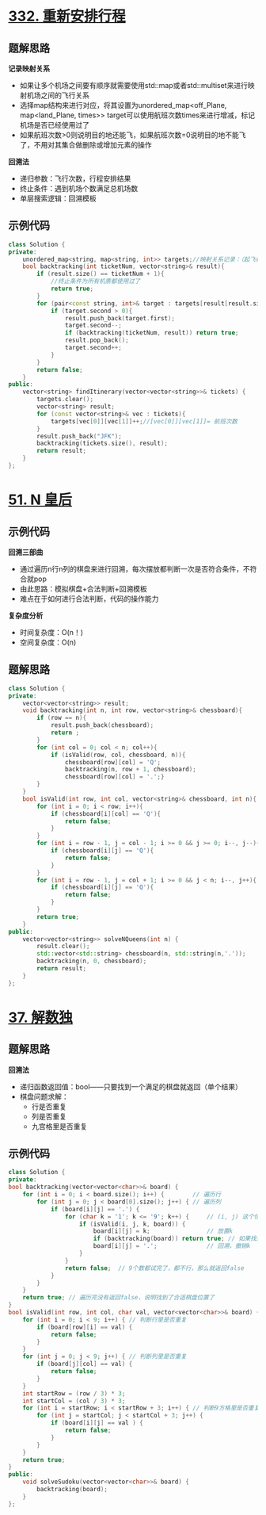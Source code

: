 # [332. 重新安排行程](https://leetcode.cn/problems/reconstruct-itinerary/)

## 题解思路

**记录映射关系**

- 如果让多个机场之间要有顺序就需要使用std::map或者std::multiset来进行映射机场之间的飞行关系
- 选择map结构来进行对应，将其设置为unordered_map<off_Plane, map<land_Plane, times>> target可以使用航班次数times来进行增减，标记机场是否已经使用过了
- 如果航班次数>0则说明目的地还能飞，如果航班次数=0说明目的地不能飞了，不用对其集合做删除或增加元素的操作

**回溯法**

- 递归参数：飞行次数，行程安排结果
- 终止条件：遇到机场个数满足总机场数
- 单层搜索逻辑：回溯模板

## 示例代码

```C++
class Solution {
private:
    unordered_map<string, map<string, int>> targets;//映射关系记录：（起飞机场，（降落机场，航班次数））
    bool backtracking(int ticketNum, vector<string>& result){
        if (result.size() == ticketNum + 1){
            //终止条件为所有机票都使用过了
            return true;
        }
        for (pair<const string, int>& target : targets[result[result.size() - 1]]){
            if (target.second > 0){
                result.push_back(target.first);
                target.second--;
                if (backtracking(ticketNum, result)) return true;
                result.pop_back();
                target.second++;
            }
        }
        return false;
    }
public:
    vector<string> findItinerary(vector<vector<string>>& tickets) {
        targets.clear();
        vector<string> result;
        for (const vector<string>& vec : tickets){
            targets[vec[0]][vec[1]]++;//[vec[0]][vec[1]]= 航班次数
        }
        result.push_back("JFK");
        backtracking(tickets.size(), result);
        return result;
    }
};
```

# [51. N 皇后](https://leetcode.cn/problems/n-queens/)

## 示例代码

**回溯三部曲**

- 通过遍历n行n列的棋盘来进行回溯，每次摆放都判断一次是否符合条件，不符合就pop
- 由此思路：模拟棋盘+合法判断+回溯模板
- 难点在于如何进行合法判断，代码的操作能力

**复杂度分析**

- 时间复杂度：O(n！)
- 空间复杂度：O(n)

## 题解思路

```C++
class Solution {
private:
    vector<vector<string>> result;
    void backtracking(int n, int row, vector<string>& chessboard){
        if (row == n){
            result.push_back(chessboard);
            return ;
        }
        for (int col = 0; col < n; col++){
            if (isValid(row, col, chessboard, n)){
                chessboard[row][col] = 'Q';
                backtracking(n, row + 1, chessboard);
                chessboard[row][col] = '.';}
        }
    }
    bool isValid(int row, int col, vector<string>& chessboard, int n){
        for (int i = 0; i < row; i++){
            if (chessboard[i][col] == 'Q'){
                return false;
            }
        }
        for (int i = row - 1, j = col - 1; i >= 0 && j >= 0; i--, j--){
            if (chessboard[i][j] == 'Q'){
                return false;
            }
        }
        for (int i = row - 1, j = col + 1; i >= 0 && j < n; i--, j++){
            if (chessboard[i][j] == 'Q'){
                return false;
            }
        }
        return true;
    }
public:
    vector<vector<string>> solveNQueens(int n) {
        result.clear();
        std::vector<std::string> chessboard(n, std::string(n,'.'));
        backtracking(n, 0, chessboard);
        return result;
    }
};
```

# [37. 解数独 ](https://leetcode.cn/problems/sudoku-solver/)

## 题解思路

**回溯法**

- 递归函数返回值：bool——只要找到一个满足的棋盘就返回（单个结果）
- 棋盘问题求解：
    - 行是否重复    
    - 列是否重复
    - 九宫格里是否重复

## 示例代码

```C++
class Solution {
private:
bool backtracking(vector<vector<char>>& board) {
    for (int i = 0; i < board.size(); i++) {        // 遍历行
        for (int j = 0; j < board[0].size(); j++) { // 遍历列
            if (board[i][j] == '.') {
                for (char k = '1'; k <= '9'; k++) {     // (i, j) 这个位置放k是否合适
                    if (isValid(i, j, k, board)) {
                        board[i][j] = k;                // 放置k
                        if (backtracking(board)) return true; // 如果找到合适一组立刻返回
                        board[i][j] = '.';              // 回溯，撤销k
                    }
                }
                return false;  // 9个数都试完了，都不行，那么就返回false
            }
        }
    }
    return true; // 遍历完没有返回false，说明找到了合适棋盘位置了
}
bool isValid(int row, int col, char val, vector<vector<char>>& board) {
    for (int i = 0; i < 9; i++) { // 判断行里是否重复
        if (board[row][i] == val) {
            return false;
        }
    }
    for (int j = 0; j < 9; j++) { // 判断列里是否重复
        if (board[j][col] == val) {
            return false;
        }
    }
    int startRow = (row / 3) * 3;
    int startCol = (col / 3) * 3;
    for (int i = startRow; i < startRow + 3; i++) { // 判断9方格里是否重复
        for (int j = startCol; j < startCol + 3; j++) {
            if (board[i][j] == val ) {
                return false;
            }
        }
    }
    return true;
}
public:
    void solveSudoku(vector<vector<char>>& board) {
        backtracking(board);
    }
};

```

